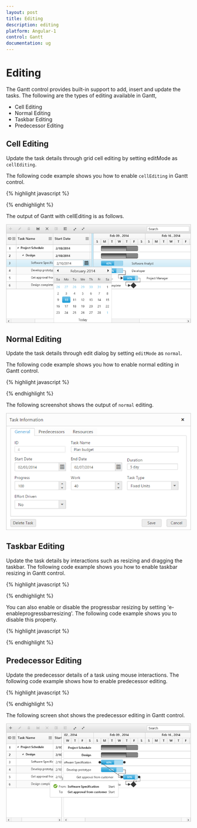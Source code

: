```yaml
---
layout: post
title: Editing
description: editing
platform: Angular-1
control: Gantt
documentation: ug
---
```


# Editing

The Gantt control provides built-in support to add, insert and update the tasks. The following are the types of editing available in Gantt,

* Cell Editing
* Normal Editing
* Taskbar Editing
* Predecessor Editing

## Cell Editing

Update the task details through grid cell editing by setting editMode as `cellEditing`.

The following code example shows you how to enable `cellEditing` in Gantt control.

{% highlight javascript %}

<body ng-controller="GanttCtrl">
   <!--Add  Gantt control here-->    
   <div id="GanttContainer" ej-gantt
   //...
    e-editsettings="editSettings" 
    >
   </div>
   <script>
   var editSettings= {
            allowEditing: true,
            editMode: "cellEditing"
        }
    angular.module('listCtrl', ['ejangular'])
           .controller('GanttCtrl', function ($scope) {
               //...
               $scope.editSettings="editSettings";
          });  
</script>
</body>

{% endhighlight %}

The output of Gantt with cellEditing is as follows.

![](Editing_images/Editing_img1.png)

## Normal Editing

Update the task details through edit dialog by setting `editMode` as `normal`.

The following code example shows you how to enable normal editing in Gantt control.

{% highlight javascript %}


<body ng-controller="GanttCtrl">
   <!--Add  Gantt control here-->    
   <div id="GanttContainer" ej-gantt
      //...
      e-editsettings="editSettings" 
      >
   </div>
  <script>
    var editSettings = {
        allowEditing: true,
        editMode: "normal"
    }
    angular.module('listCtrl', ['ejangular'])
        .controller('GanttCtrl', function($scope) {
            //...
            $scope.editSettings = "editSettings";
        });
</script>
</body>

{% endhighlight %}

The following screenshot shows the output of `normal` editing.

![](Editing_images/Editing_img2.png)

## Taskbar Editing

Update the task details by interactions such as resizing and dragging the taskbar. The following code example shows you how to enable taskbar resizing in Gantt control.

{% highlight javascript %}

<body ng-controller="GanttCtrl">
   <!--Add  Gantt control here-->    
   <div id="GanttContainer" ej-gantt
      //...
      e-allowganttchartediting="true"
      >
   </div>
</body>

{% endhighlight %}

You can also enable or disable the progressbar resizing by setting 'e-enableprogressbarresizing'. The following code example shows you to disable this property.

{% highlight javascript %}

<body ng-controller="GanttCtrl">
   <!--Add  Gantt control here-->    
   <div id="GanttContainer" ej-gantt
      //...
      e-enableprogressbarresizing="false"
      >
   </div>
</body>

{% endhighlight %}

## Predecessor Editing

Update the predecessor details of a task using mouse interactions. The following code example shows how to enable predecessor editing.

{% highlight javascript %}

<body ng-controller="GanttCtrl">
   <!--Add  Gantt control here-->    
   <div id="GanttContainer" ej-gantt
      //...
      e-allowganttchartediting="true"
      e-predecessormapping= "predecessor"
      >
   </div>
</body>
{% endhighlight %}

The following screen shot shows the predecessor editing in Gantt control.

![](Editing_images/Editing_img3.png)

